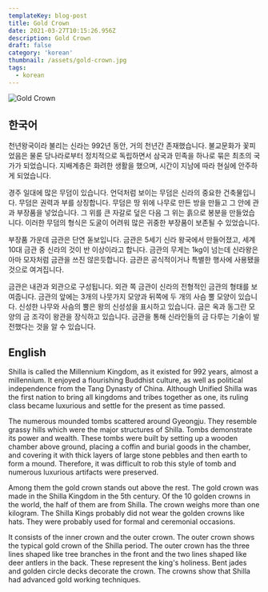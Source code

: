 ```yaml
---
templateKey: blog-post
title: Gold Crown
date: 2021-03-27T10:15:26.956Z
description: Gold Crown
draft: false
category: 'korean'
thumbnail: /assets/gold-crown.jpg
tags:
  - korean
---
```


![Gold Crown](/assets/gold-crown.jpg 'Gold Crown')

## 한국어

천년왕국이라 불리는 신라는 992년 동안, 거의 천년간 존재했습니다. 불교문화가 꽃피었음은 물론 당나라로부터 정치적으로 독립하면서 삼국과 민족을 하나로 묶은 최초의 국가가 되었습니다. 지배계층은 화려한 생활을 했으며, 시간이 지남에 따라 현실에 안주하게 되었습니다.

경주 일대에 많은 무덤이 있습니다. 언덕처럼 보이는 무덤은 신라의 중요한 건축물입니다. 무덤은 권력과 부를 상징합니다. 무덤은 땅 위에 나무로 만든 방을 만들고 그 안에 관과 부장품을 넣었습니다. 그 위를 큰 자갈로 덮은 다음 그 위는 흙으로 봉분을 만들었습니다. 이러한 무덤의 형식은 도굴이 어려워 많은 귀중한 부장품이 보존될 수 있었습니다.

부장품 가운데 금관은 단연 돋보입니다. 금관은 5세기 신라 왕국에서 만들어졌고, 세계 10대 금관 중 신라의 것이 반 이상이라고 합니다. 금관의 무게는 1kg이 넘는데 신라왕은 아마 모자처럼 금관을 쓰진 않은듯합니다. 금관은 공식적이거나 특별한 행사에 사용됐을 것으로 여겨집니다.

금관은 내관과 외관으로 구성됩니다. 외관 쪽 금관이 신라의 전형적인 금관의 형태를 보여줍니다. 금관의 앞에는 3개의 나뭇가지 모양과 뒤쪽에 두 개의 사슴 뿔 모양이 있습니다. 신성한 나무와 사슴의 뿔은 왕의 신성성을 표시하고 있습니다. 굽은 옥과 동그란 모양의 금 조각이 왕관을 장식하고 있습니다. 금관을 통해 신라인들의 금 다루는 기술이 발전했다는 것을 알 수 있습니다.

## English

Shilla is called the Millennium Kingdom, as it existed for 992 years, almost a millennium. It enjoyed a flourishing Buddhist culture, as well as political independence from the Tang Dynasty of China. Although Unified Shilla was the first nation to bring all kingdoms and tribes together as one, its ruling class became luxurious and settle for the present as time passed.

The numerous mounded tombs scattered around Gyeongju. They resemble grassy hills which were the major structures of Shilla. Tombs demonstrate its power and wealth. These tombs were built by setting up a wooden chamber above ground, placing a coffin and burial goods in the chamber, and covering it with thick layers of large stone pebbles and then earth to form a mound. Therefore, it was difficult to rob this style of tomb and numerous luxurious artifacts were preserved.

Among them the gold crown stands out above the rest. The gold crown was made in the Shilla Kingdom in the 5th century. Of the 10 golden crowns in the world, the half of them are from Shilla. The crown weighs more than one kilogram. The Shilla Kings probably did not wear the golden crowns like hats. They were probably used for formal and ceremonial occasions.

It consists of the inner crown and the outer crown. The outer crown shows the typical gold crown of the Shilla period. The outer crown has the three lines shaped like tree branches in the front and the two lines shaped like deer antlers in the back. These represent the king's holiness. Bent jades and golden circle decks decorate the crown. The crowns show that Shilla had advanced gold working techniques.
